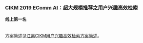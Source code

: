 ### [CIKM 2019 EComm AI：超大规模推荐之用户兴趣高效检索](https://tianchi.aliyun.com/competition/entrance/231721/introduction)
**线上第一名**<br/>
<br/><br/>
方案简述见[江离CIKM用户兴趣高效检索方案简述](http://jiangliclub.com/article?article_id=60)。
